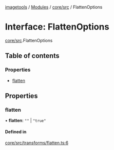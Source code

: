 [imagetools](../README.md) / [Modules](../modules.md) / [core/src](../modules/core_src.md) / FlattenOptions

# Interface: FlattenOptions

[core/src](../modules/core_src.md).FlattenOptions

## Table of contents

### Properties

- [flatten](core_src.FlattenOptions.md#flatten)

## Properties

### flatten

• **flatten**: ``""`` \| ``"true"``

#### Defined in

[core/src/transforms/flatten.ts:6](https://github.com/JonasKruckenberg/imagetools/blob/0016446/packages/core/src/transforms/flatten.ts#L6)
